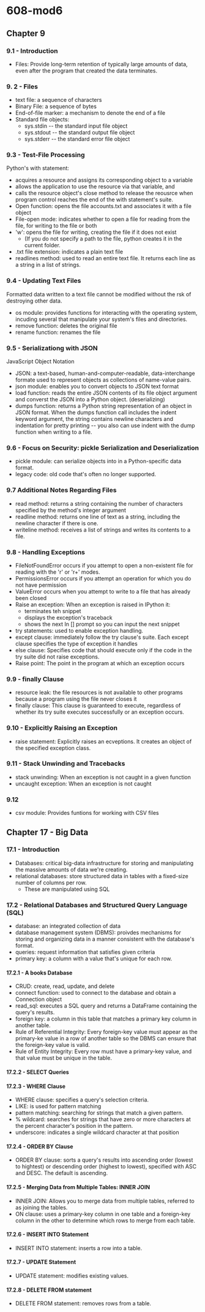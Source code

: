 # 608-mod6
## Chapter 9
### 9.1 - Introduction
- Files: Provide long-term retention of typically large amounts of data, even after the program that created the data terminates. 

### 9. 2 - Files
- text file: a sequence of characters
- Binary File: a sequence of bytes
- End-of-file marker: a mechanism to denote the end of a file
- Standard file objects:
  - sys.stdin -- the standard input file object
  - sys.stdout -- the standard output file object
  - sys.stderr -- the standard error file object
  
### 9.3 - Test-File Processing
Python's with statement:
  - acquires a resource and assigns its corresponding object to a variable
  - allows the application to use the resource via that variable, and
  - calls the resource object's close method to release the reousrce when program control reaches the end of the with statement's suite. 
- Open function: opens the file accounts.txt and associates it with a file object
- File-open mode: indicates whether to open a file for reading from the file, for writing to the file or both
- 'w': opens the file for writing, creating the file if it does not exist
    - (If you do not specify a path to the file, python creates it in the current folder. 
- .txt file extension: indicates a plain text file
- readlines method: used to read an entire text file. It returns each line as a string in a list of strings. 

### 9.4 - Updating Text Files
Formatted data written to a text file cannot be modified without the rsk of destroying other data. 
- os module: provides functions for interacting with the operating system, incuding several that manipulate your system's files and directories. 
- remove function: deletes the original file
- rename function: renames the file

### 9.5 - Serializationg with JSON
JavaScript Object Notation
- JSON: a text-based, human-and-computer-readable, data-interchange formate used to represent objects as collections of name-value pairs. 
- json module: enables you to convert objects to JSON text format
- load function: reads the entire JSON contents of its file object argument and converst the JSON into a Python object. (deserializing)
- dumps function: returns a Python string representation of an object in JSON format. When the dumps function call includes the indent keyword argument, the string contains newline characters and indentation for pretty printing -- you also can use indent with the dump function when writing to a file. 

### 9.6 - Focus on Security: pickle Serialization and Deserialization
- pickle module: can serialize objects into in a Python-specific data format. 
- legacy code: old code that's often no longer supported. 

### 9.7 Additional Notes Regarding Files
- read method: returns a string containing the number of characters specified by the method's integer argument
- readline method: returns one line of text as a string, including the newline character if there is one. 
- writeline method: receives a list of strings and writes its contents to a file. 

### 9.8 - Handling Exceptions
- FileNotFoundError occurs if you attempt to open a non-existent file for reading with the 'r' or 'r+' modes. 
- PermissionsError occurs if you attempt an operation for which you do not have permission
- ValueError occurs when you attempt to write to a file that has already been closed
- Raise an exception: When an exception is raised in IPython it:
    - terminates teh snippet
    - displays the exception's traceback
    - shows the next In [] prompt so you can input the next snippet
- try statements: used to enable exception handling. 
- except clause: immediately follow the try clause's suite. Each except clause specifies the type of exception it handles
- else clause: Specifies code that should execute only if the code in the try suite did not raise exceptions. 
- Raise point: The point in the program at which an exception occurs

### 9.9 - finally Clause
- resource leak: the file resources is not available to other programs because a program using the file never closes it
- finally clause: This clause is guaranteed to execute, regardless of whether its try suite executes successfully or an exception occurs. 

### 9.10 - Explicitly Raising an Exception
- raise statement: Explicitly raises an ecveptions. It creates an object of the specified exception class. 

### 9.11 - Stack Unwinding and Tracebacks
- stack unwinding: When an exception is not caught in a given function
- uncaught exception: When an exception is not caught

### 9.12
- csv module: Provides funtions for working with CSV files


## Chapter 17 - Big Data
### 17.1 - Introduction
- Databases: critical big-data infrastructure for storing and manipulating the massive amounts of data we're creating. 
- relational databases: store structured data in tables with a fixed-size number of columns per row.
  - These are manipulated using SQL

### 17.2 - Relational Databases and Structured Query Language (SQL)
- database: an integrated collection of data
- database management system (DBMS): proivdes mechanisms for storing and organizing data in a manner consistent with the database's format. 
- queries: request information that satisfies given criteria
- primary key: a column with a value that's unique for each row. 

#### 17.2.1 - A books Database
- CRUD: create, read, update, and delete
- connect function: used to connect to the database and obtain a Connection object
- read_sql: executes a SQL query and returns a DataFrame containing the query's results. 
- foreign key: a column in this table that matches a primary key column in another table. 
- Rule of Referential Integrity: Every foreign-key value must appear as the primary-ke value in a row of another table so the DBMS can ensure that the foreign-key value is valid.
- Rule of Entity Integrity: Every row must have a primary-key value, and that value must be unique in the table. 

#### 17.2.2 - SELECT Queries

#### 17.2.3 - WHERE Clause
- WHERE clause: specifies a query's selection criteria. 
- LIKE: is used for pattern matching
- pattern matching: searching for strings that match a given pattern.
- % wildcard: searches for strings that have zero or more characters at the percent character's position in the pattern. 
- underscore: indicates a single wildcard character at that position

#### 17.2.4 - ORDER BY Clause
- ORDER BY clause: sorts a query's results into ascending order (lowest to hightest) or descending order (highest to lowest), specified with ASC and DESC. The default is ascending. 

#### 17.2.5 - Merging Data from Multiple Tables: INNER JOIN
- INNER JOIN: Allows you to merge data from multiple tables, referred to as joining the tables.
- ON clause: uses a primary-key column in one table and a foreign-key column in the other to determine which rows to merge from each table. 

#### 17.2.6 - INSERT INTO Statement
- INSERT INTO statement: inserts a row into a table. 

#### 17.2.7 - UPDATE Statement
- UPDATE statement: modifies existing values. 

#### 17.2.8 - DELETE FROM statement
- DELETE FROM statement: removes rows from a table. 

